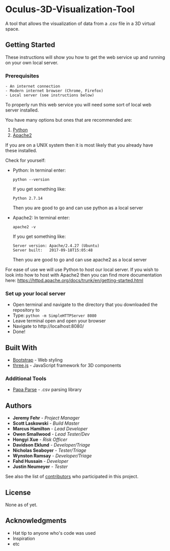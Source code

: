 # Oculus-3D-Visualization-Tool
A tool that allows the visualization  of data from a .csv file in a 3D virtual space.

## Getting Started

These instructions will show you how to get the web service up and running on your own local server.

### Prerequisites

```
- An internet connection
- Modern internet browser (Chrome, Firefox)
- Local server (see instructions below)
```
To properly run this web service you will need some sort of local web server installed.

You have many options but ones that are recommended are:
  1) [Python](https://www.python.org/)
  2) [Apache2](https://httpd.apache.org/) 

If you are on a UNIX system then it is most likely that you already have these installed.

Check for yourself:

- Python:
  In terminal enter:
    ```
    python --version
    ```
   If you get something like:
    ```
    Python 2.7.14
    ```
   Then you are good to go and can use python as a local server

- Apache2:
  In terminal enter:
    ```
    apache2 -v
    ```
   If you get something like:
    ```
    Server version: Apache/2.4.27 (Ubuntu)
    Server built:   2017-09-18T15:05:48
    ```
   Then you are good to go and can use apache2 as a local server

For ease of use we will use Python to host our local server. If you wish to look into how to host with Apache2 then you can
find more documentation here: https://httpd.apache.org/docs/trunk/en/getting-started.html


### Set up your local server

- Open terminal and navigate to the directory that you downloaded the repository to
- Type:     ```
           python -m SimpleHTTPServer 8080
           ```
- Leave terminal open and open your browser
- Navigate to http://localhost:8080/
- Done!


## Built With

* [Bootstrap](https://getbootstrap.com/) - Web styling
* [three.js](https://threejs.org/) - JavaScript framework for 3D components

### Additional Tools

* [Papa Parse](http://papaparse.com/) - .csv parsing library


## Authors

* **Jeremy Fehr** - *Project Manager* 
* **Scott Laskowski** - *Build Master*
* **Marcus Hamilton** - *Lead Developer*
* **Owen Smallwood** - *Lead Tester/Dev*
* **Hongyi Xue** - *Risk Officer* 
* **Davidson Eklund** - *Developer/Triage* 
* **Nicholas Seaboyer** - *Tester/Triage* 
* **Wynston Ramsay** - *Developer/Triage*
* **Fahd Hussain** - *Developer*  
* **Justin Neumeyer** - *Tester*   


See also the list of [contributors](https://github.com/mah985/Oculus-3D-Visualization-Tool/graphs/contributors) who participated in this project.

## License

None as of yet.

## Acknowledgments

* Hat tip to anyone who's code was used
* Inspiration
* etc
